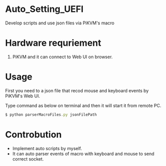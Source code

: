 # Auto_Setting_UEFI
Develop scripts and use json files via PiKVM's macro 

# Hardware requriement
1. PiKVM and it can connect to Web UI on browser.

# Usage
First you need to a json file that recod mouse and keyboard events by PiKVM's Web UI.

Type command as below on terminal and then it will start it from remote PC.
```js
$ python parserMacroFiles.py jsonFilePath
```

# Controbution
* Implement auto scripts by myself.
* It can auto parser events of macro with keyboard and mouse to send correct socket.
